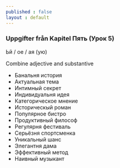 ```yaml
---
published : false
layout : default
---
```



### Uppgifter från Kapitel Пять (Урок 5)


Ьй / ое / ая (ую)

Combine adjective and substantive 

* Банальня история 
* Актуальная тема 
* Интимный секрет 
* Индивидуальня идея 
* Категорическое мнение 
* Историческый роман 
* Популярное  бистро 
* Продуктивный философ 
* Регулярня фестиваль 
* Серьёзня спортсменка
* Уникальный шанс 
* Элегантня дама 
* Эффективный метод 
* Наивный музыкант 
